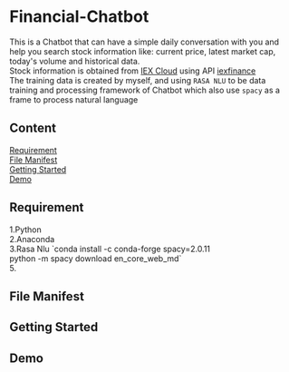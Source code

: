 # Financial-Chatbot
This is a Chatbot that can have a simple daily conversation with you and help you search stock information like: current price, latest market cap, today's volume and historical data.<br>
Stock information is obtained from [IEX Cloud](https://iexcloud.io/) using API [iexfinance](https://addisonlynch.github.io/iexfinance/devel/)<br>
The training data is created by myself, and using `RASA NLU` to be data training and processing framework of Chatbot which also use `spacy` as a frame to process natural language<br>
## Content
[Requirement](#1)<br>
[File Manifest](#2)<br>
[Getting Started](#3)<br>
[Demo](#4)<br>

<h2 id="1"> Requirement</h2>
1.Python<br>
2.Anaconda<br>
3.Rasa Nlu `conda install -c conda-forge spacy=2.0.11<br>python -m spacy download en_core_web_md`<br>
5.<br>

<h2 id="2"> File Manifest</h2>

<h2 id="3"> Getting Started</h2>

<h2 id="4"> Demo</h2>

